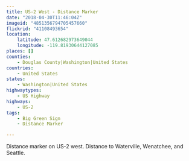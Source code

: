 ```yaml
---
title: US-2 West - Distance Marker
date: "2018-04-30T11:46:04Z"
imageid: "4851356794705457660"
flickrid: "41108493654"
location:
    latitude: 47.612682973649044
    longitude: -119.81930644127085
places: []
counties:
    - Douglas County|Washington|United States
countries:
    - United States
states:
    - Washington|United States
highwaytypes:
    - US Highway
highways:
    - US-2
tags:
    - Big Green Sign
    - Distance Marker

---
```

Distance marker on US-2 west.  Distance to Waterville, Wenatchee, and Seattle.